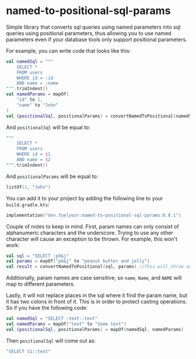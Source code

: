 # named-to-positional-sql-params

Simple library that converts sql queries using named parameters into sql queries using positional
parameters, thus allowing you to use named parameters even if your database tools only support
positional parameters.

For example, you can write code that looks like this:

```kotlin
val namedSql = """
    SELECT *
    FROM users
    WHERE id = :id
    AND name = :name
""".trimIndent()
val namedParams = mapOf(
    "id" to 1,
    "name" to "John"
)
val (positionalSql, positionalParams) = convertNamedToPositional(namedSql, namedParams)
```

And `positionalSql` will be equal to:

```kotlin
"""
    SELECT *
    FROM users
    WHERE id = $1
    AND name = $2
""".trimIndent()
```

And `positionalParams` will be equal to:

```kotlin
listOf(1, "John")
```

You can add it to your project by adding the following line to your `build.gradle.kts`:

```kotlin
implementation("dev.fuelyour:named-to-positional-sql-params:0.0.1")
```

Couple of notes to keep in mind. First, param names can only consist of alphanumeric characters
and the underscore. Trying to use any other character will cause an exception to be thrown. For
example, this won't work:

```kotlin
val sql = "SELECT :pb&j"
val params = mapOf("pb&j" to "peanut butter and jelly")
val result = convertNamedToPositional(sql, params) //This will throw an exception
```

Additionally, param names are case sensitive, so `name`, `Name`, and `NAME` will map to different
parameters.

Lastly, it will not replace places in the sql where it find the param name, but it has two colons
in front of it. This is in order to protect casting operations. So if you have the following code:

```kotlin
val namedSql = "SELECT :text::text"
val namedParams = mapOf("text" to "Some text")
val (positionalSql, positionalParams) = mapOf(namedSql, namedParams)
```

Then `positionalSql` will come out as:

```kotlin
"SELECT $1::text"
```